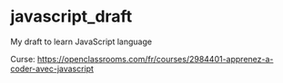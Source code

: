 # javascript_draft
My draft to learn JavaScript language

Curse:
https://openclassrooms.com/fr/courses/2984401-apprenez-a-coder-avec-javascript